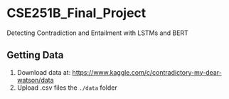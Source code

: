 # CSE251B_Final_Project
Detecting Contradiction and Entailment with LSTMs and BERT

## Getting Data
1. Download data at: https://www.kaggle.com/c/contradictory-my-dear-watson/data
2. Upload .csv files the `./data` folder

